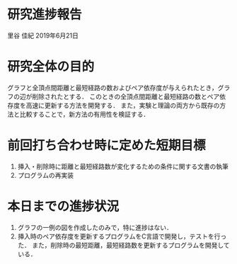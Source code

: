 研究進捗報告
================
里谷 佳紀
2019年6月21日







# 研究全体の目的

グラフと全頂点間距離と最短経路の数およびペア依存度が与えられたとき，グラフの辺が削除されたとする．
このときの全頂点間距離と最短経路の数とペア依存度を高速に更新する方法を開発する．
また，実験と理論の両方から既存の方法と比較することで，新方法の有用性を検証する．

# 前回打ち合わせ時に定めた短期目標

1.  挿入・削除時に距離と最短経路数が変化するための条件に関する文書の執筆
2.  プログラムの再実装

# 本日までの進捗状況

1.  グラフの一例の図を作成したのみで，特に進捗はない．
2.  挿入時のペア依存度を更新するプログラムをC言語で開発し，テストを行った．
    また，削除時の最短距離，最短経路数を更新するプログラムを開発している．
